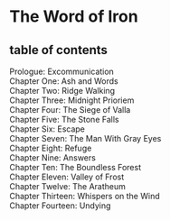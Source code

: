# The Word of Iron

<nav id="toc" role="doc-toc">

## table of contents

- [Prologue: Excommunication](chapter_0.html)
- [Chapter One: Ash and Words](chapter_1.html)
- [Chapter Two: Ridge Walking](chapter_2.html)
- [Chapter Three: Midnight Prioriem](chapter_3.html)
- [Chapter Four: The Siege of Valla](chapter_4.html)
- [Chapter Five: The Stone Falls](chapter_5.html)
- [Chapter Six: Escape](chapter_6.html)
- [Chapter Seven: The Man With Gray Eyes](chapter_7.html)
- [Chapter Eight: Refuge](chapter_8.html)
- [Chapter Nine: Answers](chapter_9.html)
- [Chapter Ten: The Boundless Forest](chapter_10.html)
- [Chapter Eleven: Valley of Frost](chapter_11.html)
- [Chapter Twelve: The Aratheum](chapter_12.html)
- [Chapter Thirteen: Whispers on the Wind](chapter_13.html)
- [Chapter Fourteen: Undying](chapter_14.html)
</nav>